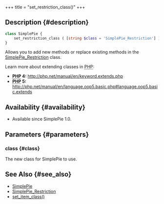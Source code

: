 +++
title = "set_restriction_class()"
+++

## Description {#description}

```php
class SimplePie {
    set_restriction_class ( [string $class = 'SimplePie_Restriction'] )
}
```

Allows you to add new methods or replace existing methods in the [SimplePie_Restriction](@/wiki/reference/simplepie_restriction/_index.md) class.

Learn more about extending classes in <abbr title="Hypertext Preprocessor">PHP</abbr>:

- **<abbr title="Hypertext Preprocessor">PHP</abbr> 4:** <http://php.net/manual/en/keyword.extends.php>
- **<abbr title="Hypertext Preprocessor">PHP</abbr> 5:** <http://php.net/manual/en/language.oop5.basic.php#language.oop5.basic.extends>

## Availability {#availability}

- Available since SimplePie 1.0.

## Parameters {#parameters}

### class {#class}

The new class for SimplePie to use.

## See Also {#see_also}

- [SimplePie](@/wiki/reference/simplepie/_index.md)
- [SimplePie_Restriction](@/wiki/reference/simplepie_restriction/_index.md)
- [set_item_class()](@/wiki/reference/simplepie/set_item_class.md)
